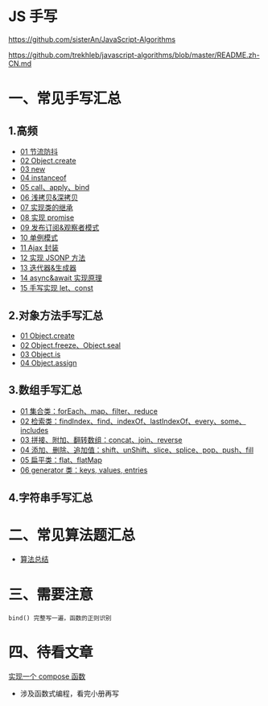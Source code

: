# JS 手写

https://github.com/sisterAn/JavaScript-Algorithms

https://github.com/trekhleb/javascript-algorithms/blob/master/README.zh-CN.md

# 一、常见手写汇总

## 1.高频

- [01 节流防抖](./common/01防抖节流.md)
- [02 Object.create](./common/02Object_create.md)
- [03 new](./common/03new.md)
- [04 instanceof](./common/04instanceof.md)
- [05 call、apply、bind](./common/05call、apply、bind.md)
- [06 浅拷贝&amp;深拷贝](./common/06浅拷贝&深拷贝.md)
- [07 实现类的继承](./common/07实现类的继承.md)
- [08 实现 promise](./common/08实现PromisesA+%20.md)
- [09 发布订阅&amp;观察者模式](./common/09发布订阅&观察者模式.md)
- [10 单例模式](./common/10单例模式.md)
- [11 Ajax 封装](./common/11Ajax封装.md)
- [12 实现 JSONP 方法](./common/12实现JSONP方法.md)
- [13 迭代器&amp;生成器](./common/13迭代器&生成器.md)
- [14 async&amp;await 实现原理](./common/14async&await实现原理.md)
- [15 手写实现 let、const](./common/15手写实现let、const.md)

## 2.对象方法手写汇总

- [01 Object.create](./common/02Object_create.md)
- [02 Object.freeze、Object.seal](./object/02Object.freeze.md)
- [03 Object.is](./object/03Object.is.md)
- [04 Object.assign](./object/04Object.assign.md)

## 3.数组手写汇总

- [01 集合类：forEach、map、filter、reduce](./array/01集合类.md)
- [02 检索类：findIndex、find、indexOf、lastIndexOf、every、some、includes](./array/02检索类.md)
- [03 拼接、附加、翻转数组：concat、join、reverse](./array/03拼接、附加、翻转数组.md)
- [04 添加、删除、追加值：shift、unShift、slice、splice、pop、push、fill](./array/04添加、删除、追加值.md)
- [05 扁平类：flat、flatMap](./array/05.扁平类.md)
- [06 generator 类：keys, values, entries](./array/06generator.md)

## 4.字符串手写汇总

# 二、常见算法题汇总

+ [算法总结](https://github.com/zhuling904/algorithm)

# 三、需要注意

```
bind() 完整写一遍，函数的正则识别
```

# 四、待看文章

[实现一个 compose 函数](https://segmentfault.com/a/1190000011447164)

- 涉及函数式编程，看完小册再写
